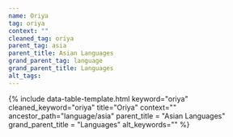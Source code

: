 ```yaml
---
name: Oriya
tag: oriya
context: ""
cleaned_tag: oriya
parent_tag: asia
parent_title: Asian Languages
grand_parent_tag: language
grand_parent_title: Languages
alt_tags: 
---
```


{% include data-table-template.html 
  keyword="oriya" 
  cleaned_keyword="oriya" 
  title="Oriya"
  context=""
  ancestor_path="language/asia" 
  parent_title = "Asian Languages"
  grand_parent_title = "Languages"
  alt_keywords=""
%}


